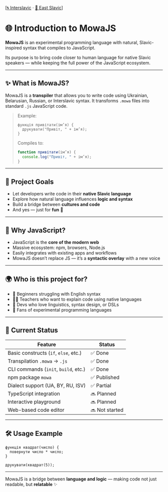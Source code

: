 [[🌀 Interslavic](../00_intro.md) · [🌲 East Slavic](../east/00_intro.md)]

# 🌐 Introduction to MowaJS

**MowaJS** is an experimental programming language with natural, Slavic-inspired syntax that compiles to JavaScript.

Its purpose is to bring code closer to human language for native Slavic speakers — while keeping the full power of the JavaScript ecosystem.

---

## ✨ What is MowaJS?

MowaJS is a **transpiler** that allows you to write code using Ukrainian, Belarusian, Russian, or Interslavic syntax. It transforms `.mowa` files into standard `.js` JavaScript code.

> Example:
> ```mowa
> функція привітати(ім’я) {
>   друкувати("Привіт, " + ім’я);
> }
> ```
>
> Compiles to:
> ```js
> function привітати(ім’я) {
>   console.log("Привіт, " + ім’я);
> }
> ```

---

## 🎯 Project Goals

- Let developers write code in their **native Slavic language**
- Explore how natural language influences **logic and syntax**
- Build a bridge between **cultures and code**
- And yes — just for **fun** 🍄

---

## 🧭 Why JavaScript?

- JavaScript is the **core of the modern web**
- Massive ecosystem: npm, browsers, Node.js
- Easily integrates with existing apps and workflows
- MowaJS doesn’t replace JS — it’s a **syntactic overlay** with a new voice

---

## 🌍 Who is this project for?

- 🧒 Beginners struggling with English syntax
- 👩‍🏫 Teachers who want to explain code using native languages
- 🧠 Devs who love linguistics, syntax design, or DSLs
- 🧪 Fans of experimental programming languages

---

## 🚀 Current Status

| Feature                              | Status         |
|--------------------------------------|----------------|
| Basic constructs (`if`, `else`, etc.)| ✅ Done         |
| Transpilation `.mowa` → `.js`        | ✅ Done         |
| CLI commands (`init`, `build`, etc.) | ✅ Done         |
| npm package `mowa`                   | ✅ Published    |
| Dialect support (UA, BY, RU, ISV)    | ✅ Partial      |
| TypeScript integration               | 🔜 Planned      |
| Interactive playground               | 🔜 Planned  |
| Web-based code editor                | 🔜 Not started  |

---

## 🛠 Usage Example

```mowa
функція квадрат(число) {
  повернути число * число;
}

друкувати(квадрат(5));
```

---

MowaJS is a bridge between **language and logic** — making code not just readable, but **relatable** ✨

